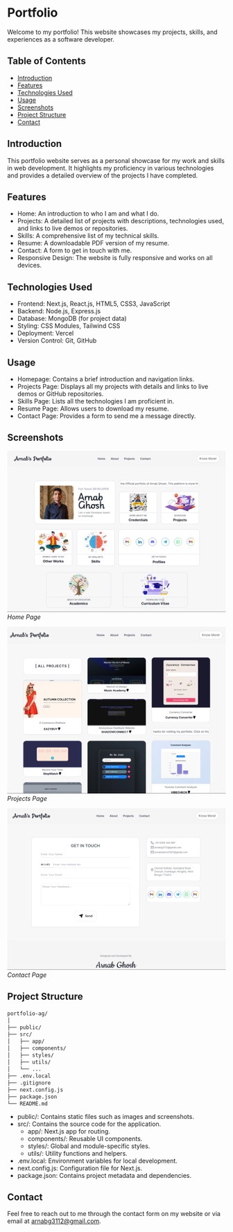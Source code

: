 # Portfolio

Welcome to my portfolio! This website showcases my projects, skills, and experiences as a software developer.

## Table of Contents

- [Introduction](#introduction)
- [Features](#features)
- [Technologies Used](#technologies-used)
- [Usage](#usage)
- [Screenshots](#screenshots)
- [Project Structure](#project-structure)
- [Contact](#contact)

## Introduction

This portfolio website serves as a personal showcase for my work and skills in web development. It highlights my proficiency in various technologies and provides a detailed overview of the projects I have completed.

## Features

- Home: An introduction to who I am and what I do.
- Projects: A detailed list of projects with descriptions, technologies used, and links to live demos or repositories.
- Skills: A comprehensive list of my technical skills.
- Resume: A downloadable PDF version of my resume.
- Contact: A form to get in touch with me.
- Responsive Design: The website is fully responsive and works on all devices.

## Technologies Used

- Frontend: Next.js, React.js, HTML5, CSS3, JavaScript
- Backend: Node.js, Express.js
- Database: MongoDB (for project data)
- Styling: CSS Modules, Tailwind CSS
- Deployment: Vercel
- Version Control: Git, GitHub

## Usage

- Homepage: Contains a brief introduction and navigation links.
- Projects Page: Displays all my projects with details and links to live demos or GitHub repositories.
- Skills Page: Lists all the technologies I am proficient in.
- Resume Page: Allows users to download my resume.
- Contact Page: Provides a form to send me a message directly.

## Screenshots

![Home Page](./public/portfolio.png)
_Home Page_

![Projects Page](./public/project.png)
_Projects Page_

![Contact Page](./public/contact.png)
_Contact Page_

## Project Structure

```
portfolio-ag/
│
├── public/
├── src/
│   ├── app/
│   ├── components/
│   ├── styles/
│   ├── utils/
│   └── ...
├── .env.local
├── .gitignore
├── next.config.js
├── package.json
└── README.md
```

- public/: Contains static files such as images and screenshots.
- src/: Contains the source code for the application.
  - app/: Next.js app for routing.
  - components/: Reusable UI components.
  - styles/: Global and module-specific styles.
  - utils/: Utility functions and helpers.
- .env.local: Environment variables for local development.
- next.config.js: Configuration file for Next.js.
- package.json: Contains project metadata and dependencies.

## Contact

Feel free to reach out to me through the contact form on my website or via email at [arnabg3112@gmail.com](mailto:arnabg3112@gmail.com).

